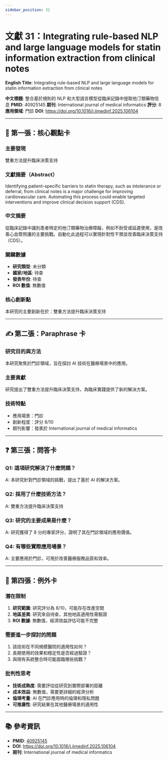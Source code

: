 ```yaml
---
sidebar_position: 31
---
```


# 文獻 31：Integrating rule-based NLP and large language models for statin information extraction from clinical notes

**English Title**: Integrating rule-based NLP and large language models for statin information extraction from clinical notes

**中文標題**: 整合基於規則的 NLP 和大型語言模型從臨床記錄中提取他汀類藥物信息
**PMID**: 40925145
**期刊**: International journal of medical informatics
**評分**: 8
**應用領域**: 門診
**DOI**: https://doi.org/10.1016/j.ijmedinf.2025.106104

---

## 📌 第一張：核心觀點卡

### 主要發現
雙重方法提升臨床決策支持

### 文獻摘要（Abstract）
Identifying patient-specific barriers to statin therapy, such as intolerance or deferral, from clinical notes is a major challenge for improving cardiovascular care. Automating this process could enable targeted interventions and improve clinical decision support (CDS).

### 中文摘要
從臨床記錄中識別患者特定的他汀類藥物治療障礙，例如不耐受或延遲使用，是改善心血管照護的主要挑戰。自動化此過程可以實現針對性干預並改善臨床決策支持（CDS）。

### 關鍵數據
- **研究類型**: 未分類
- **國家/地區**: 待查
- **發表年份**: 待查
- **ROI 數值**: 無數值

### 核心創新點
本研究的主要創新在於：雙重方法提升臨床決策支持

---

## ✍️ 第二張：Paraphrase 卡

### 研究目的與方法
本研究聚焦於門診領域，旨在探討 AI 技術在醫療場景中的應用。

### 主要貢獻
研究提出了雙重方法提升臨床決策支持，為臨床實踐提供了新的解決方案。

### 技術特點
- 應用場景：門診
- 創新程度：評分 8/10
- 期刊影響：發表於 International journal of medical informatics

---

## ❓ 第三張：問答卡

### Q1: 這項研究解決了什麼問題？
A: 本研究針對門診領域的挑戰，提出了基於 AI 的解決方案。

### Q2: 採用了什麼技術方法？
A: 雙重方法提升臨床決策支持

### Q3: 研究的主要成果是什麼？
A: 研究獲得了 8 分的專家評分，證明了其在門診領域的應用價值。

### Q4: 有哪些實際應用場景？
A: 主要應用於門診，可用於改善醫療服務品質和效率。

---

## 🤔 第四張：例外卡

### 潛在限制
1. **研究範圍**: 研究評分為 8/10，可能存在改進空間
2. **地區差異**: 研究來自待查，其他地區適用性需驗證
3. **ROI 數據**: 無數值，經濟效益評估可能不完整

### 需要進一步探討的問題
1. 該技術在不同規模醫院的適用性如何？
2. 長期使用的效果和穩定性是否經過驗證？
3. 與現有系統整合時可能面臨哪些挑戰？

### 批判性思考
- **技術成熟度**: 需要評估從研究到實際部署的距離
- **成本效益**: 無數值，需要更詳細的經濟分析
- **倫理考量**: AI 在門診應用時的倫理和隱私問題
- **可推廣性**: 研究結果在其他醫療場景的適用性

---

## 📚 參考資訊
- **PMID**: [40925145](https://pubmed.ncbi.nlm.nih.gov/40925145/)
- **DOI**: https://doi.org/10.1016/j.ijmedinf.2025.106104
- **期刊**: International journal of medical informatics
